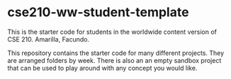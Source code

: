# cse210-ww-student-template
This is the starter code for students in the worldwide content version of CSE 210. Amarilla, Facundo.

This repository contains the starter code for many different projects. They are arranged folders by week. There is also an an empty sandbox project that can be used to play around with any concept you would like.
